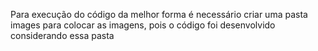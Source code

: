 Para execução do código da melhor forma é necessário criar uma pasta images para colocar as imagens, pois o código foi desenvolvido considerando essa pasta
